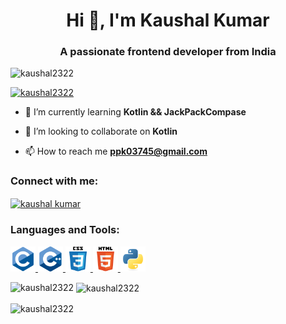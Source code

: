 <h1 align="center">Hi 👋, I'm Kaushal Kumar</h1>
<h3 align="center">A passionate frontend developer from India</h3>

<p align="left"> <img src="https://komarev.com/ghpvc/?username=kaushal2322&label=Profile%20views&color=0e75b6&style=flat" alt="kaushal2322" /> </p>

<p align="left"> <a href="https://github.com/ryo-ma/github-profile-trophy"><img src="https://github-profile-trophy.vercel.app/?username=kaushal2322" alt="kaushal2322" /></a> </p>

- 🌱 I’m currently learning **Kotlin && JackPackCompase**

- 👯 I’m looking to collaborate on **Kotlin**

- 📫 How to reach me **ppk03745@gmail.com**

<h3 align="left">Connect with me:</h3>
<p align="left">
<a href="https://linkedin.com/in/kaushal kumar" target="blank"><img align="center" src="https://raw.githubusercontent.com/rahuldkjain/github-profile-readme-generator/master/src/images/icons/Social/linked-in-alt.svg" alt="kaushal kumar" height="30" width="40" /></a>
</p>

<h3 align="left">Languages and Tools:</h3>
<p align="left"> <a href="https://www.cprogramming.com/" target="_blank" rel="noreferrer"> <img src="https://raw.githubusercontent.com/devicons/devicon/master/icons/c/c-original.svg" alt="c" width="40" height="40"/> </a> <a href="https://www.w3schools.com/cpp/" target="_blank" rel="noreferrer"> <img src="https://raw.githubusercontent.com/devicons/devicon/master/icons/cplusplus/cplusplus-original.svg" alt="cplusplus" width="40" height="40"/> </a> <a href="https://www.w3schools.com/css/" target="_blank" rel="noreferrer"> <img src="https://raw.githubusercontent.com/devicons/devicon/master/icons/css3/css3-original-wordmark.svg" alt="css3" width="40" height="40"/> </a> <a href="https://www.w3.org/html/" target="_blank" rel="noreferrer"> <img src="https://raw.githubusercontent.com/devicons/devicon/master/icons/html5/html5-original-wordmark.svg" alt="html5" width="40" height="40"/> </a> <a href="https://www.python.org" target="_blank" rel="noreferrer"> <img src="https://raw.githubusercontent.com/devicons/devicon/master/icons/python/python-original.svg" alt="python" width="40" height="40"/> </a> </p>

<p><img align="left" src="https://github-readme-stats.vercel.app/api/top-langs?username=kaushal2322&show_icons=true&locale=en&layout=compact" alt="kaushal2322" /></p>

<p>&nbsp;<img align="center" src="https://github-readme-stats.vercel.app/api?username=kaushal2322&show_icons=true&locale=en" alt="kaushal2322" /></p>

<p><img align="center" src="https://github-readme-streak-stats.herokuapp.com/?user=kaushal2322&" alt="kaushal2322" /></p>
